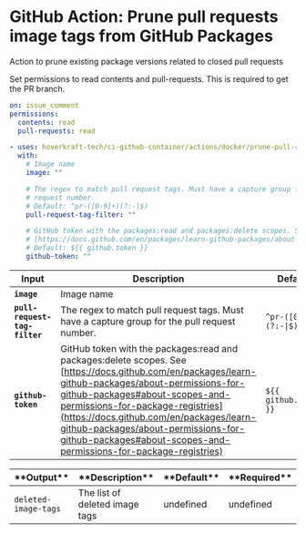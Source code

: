 <!-- start title -->

# GitHub Action: Prune pull requests image tags from GitHub Packages

<!-- end title -->
<!-- start description -->

Action to prune existing package versions related to closed pull requests

<!-- end description -->
<!-- start contents -->
<!-- end contents -->

Set permissions to read contents and pull-requests. This is required to get the PR branch.

```yaml
on: issue_comment
permissions:
  contents: read
  pull-requests: read
```

<!-- start usage -->

```yaml
- uses: hoverkraft-tech/ci-github-container/actions/docker/prune-pull-requests-image-tags@v0.3.0
  with:
    # Image name
    image: ""

    # The regex to match pull request tags. Must have a capture group for the pull
    # request number.
    # Default: ^pr-([0-9]+)(?:-|$)
    pull-request-tag-filter: ""

    # GitHub token with the packages:read and packages:delete scopes. See
    # [https://docs.github.com/en/packages/learn-github-packages/about-permissions-for-github-packages#about-scopes-and-permissions-for-package-registries](https://docs.github.com/en/packages/learn-github-packages/about-permissions-for-github-packages#about-scopes-and-permissions-for-package-registries)
    # Default: ${{ github.token }}
    github-token: ""
```

<!-- end usage -->
<!-- start inputs -->

| **Input**                                | **Description**                                                                                                                                                                                                                                                                                                                                                                | **Default**                       | **Required** |
| ---------------------------------------- | ------------------------------------------------------------------------------------------------------------------------------------------------------------------------------------------------------------------------------------------------------------------------------------------------------------------------------------------------------------------------------ | --------------------------------- | ------------ |
| **<code>image</code>**                   | Image name                                                                                                                                                                                                                                                                                                                                                                     |                                   | **false**    |
| **<code>pull-request-tag-filter</code>** | The regex to match pull request tags. Must have a capture group for the pull request number.                                                                                                                                                                                                                                                                                   | <code>^pr-([0-9]+)(?:-\|$)</code> | **false**    |
| **<code>github-token</code>**            | GitHub token with the packages:read and packages:delete scopes. See [https://docs.github.com/en/packages/learn-github-packages/about-permissions-for-github-packages#about-scopes-and-permissions-for-package-registries](https://docs.github.com/en/packages/learn-github-packages/about-permissions-for-github-packages#about-scopes-and-permissions-for-package-registries) | <code>${{ github.token }}</code>  | **false**    |

<!-- end inputs -->
<!-- start outputs -->

| \***\*Output\*\***              | \***\*Description\*\***        | \***\*Default\*\*** | \***\*Required\*\*** |
| ------------------------------- | ------------------------------ | ------------------- | -------------------- |
| <code>deleted-image-tags</code> | The list of deleted image tags | undefined           | undefined            |

<!-- end outputs -->
<!-- start [.github/ghadocs/examples/] -->
<!-- end [.github/ghadocs/examples/] -->
